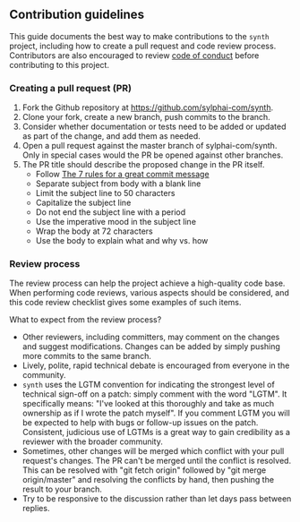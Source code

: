 ## Contribution guidelines

This guide documents the best way to make contributions to the `synth` project, including 
how to create a pull request and code review process. Contributors are also encouraged to 
review [code of conduct](https://github.com/sylphai-com/synth/blob/main/code-of-conduct.md) before contributing to this project.

### Creating a pull request (PR)

1. Fork the Github repository at https://github.com/sylphai-com/synth.
2. Clone your fork, create a new branch, push commits to the branch.
3. Consider whether documentation or tests need to be added or updated as part of the change, and add them as needed.
4. Open a pull request against the master branch of sylphai-com/synth. Only in special cases would the PR be opened against other branches.
5. The PR title should describe the proposed change in the PR itself.
	* Follow [The 7 rules for a great commit message](http://chris.beams.io/posts/git-commit/)
	* Separate subject from body with a blank line
	* Limit the subject line to 50 characters
	* Capitalize the subject line
	* Do not end the subject line with a period
	* Use the imperative mood in the subject line
	* Wrap the body at 72 characters
	* Use the body to explain what and why vs. how

### Review process

The review process can help the project achieve a high-quality code base. When performing code reviews, various aspects should be 
considered, and this code review checklist gives some examples of such items.

What to expect from the review process?

* Other reviewers, including committers, may comment on the changes and suggest modifications. Changes can be added by simply pushing more commits to the same branch.
* Lively, polite, rapid technical debate is encouraged from everyone in the community.
* `synth` uses the LGTM convention for indicating the strongest level of technical sign-off on a patch: simply comment with the word "LGTM". It specifically means: "I've looked at this thoroughly and take as much ownership as if I wrote the patch myself". If you comment LGTM you will be expected to help with bugs or follow-up issues on the patch. Consistent, judicious use of LGTMs is a great way to gain credibility as a reviewer with the broader community.
* Sometimes, other changes will be merged which conflict with your pull request's changes. The PR can't be merged until the conflict is resolved. This can be resolved with "git fetch origin" followed by "git merge origin/master" and resolving the conflicts by hand, then pushing the result to your branch.
* Try to be responsive to the discussion rather than let days pass between replies.
